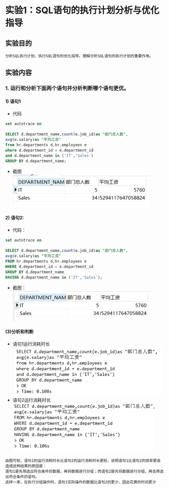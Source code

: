 # 实验1：SQL语句的执行计划分析与优化指导
## 实验目的
```text
分析SQL执行计划，执行SQL语句的优化指导。理解分析SQL语句的执行计划的重要作用。
```
## 实验内容
### 1. 运行和分析下面两个语句并分析判断哪个语句更优。
  #### 1) 语句1
* 代码
```SQL
set autotrace on

SELECT d.department_name,count(e.job_id)as "部门总人数",
avg(e.salary)as "平均工资"
from hr.departments d,hr.employees e
where d.department_id = e.department_id
and d.department_name in ('IT','Sales')
GROUP BY d.department_name;
```
* 截图  
![语句1结果](1.png)
#### 2) 语句2:
* 代码：
```SQL
set autotrace on

SELECT d.department_name,count(e.job_id)as "部门总人数",
avg(e.salary)as "平均工资"
FROM hr.departments d,hr.employees e
WHERE d.department_id = e.department_id
GROUP BY d.department_name
HAVING d.department_name in ('IT','Sales');
```
* 截图：  
![语句2结果](2.png)
#### (3)分析和判断
* 语句1运行消耗时长  
![语句1消耗时长](1.1.png)
* 语句2运行消耗时长  
![语句2消耗时长](2.1.png)
```text
由图可知，语句1的运行消耗时长比语句2的运行消耗时长更短，说明语句1比语句2的效率更高
造成这种结果的原因是：
语句1是先筛选出符合条件的数据，再将数据进行分组；而语句2是先将数据进行分组，再去筛选出符合条件的语句。
这样一来，在执行分组操作时，语句1实际操作的数据比语句2的更少，因此花费的时间更少
```
